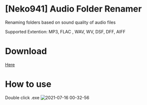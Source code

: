 # [Neko941] Audio Folder Renamer
Renaming folders based on sound quality of audio files


Supported Extention: MP3, FLAC , WAV, WV, DSF, DFF, AIFF


# Download
[Here](https://github.com/neko941/-Neko941-Audio-Folder-Renamer/releases/tag/v3.0)


# How to use
Double click .exe
![2021-07-16 00-32-56](https://user-images.githubusercontent.com/42170045/125833033-30f6eab6-039a-4286-a734-b43e0938b90a.gif)
